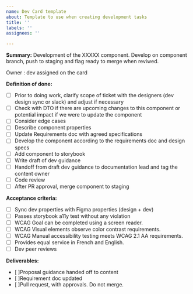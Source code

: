 ```yaml
---
name: Dev Card template
about: Template to use when creating development tasks
title: ''
labels: ''
assignees: ''

---
```

**Summary:** Development of the XXXXX component.
Develop on component branch, push to staging and flag ready to merge when reviwed.

Owner : dev assigned on the card 

**Definition of done:**  
- [ ] Prior to doing work, clarify scope of ticket with the designers (dev design sync or slack) and adjust if necessary
- [ ] Check with DTO if there are upcoming changes to this component or potential impact if we were to update the component
- [ ] Consider edge cases
- [ ] Describe component properties
- [ ] Update Requirements doc with agreed specifications
- [ ] Develop the component according to the requirements doc and design specs
- [ ] Add component to storybook
- [ ] Write draft of dev guidance
- [ ] Handoff from draft dev guidance to documentation lead and tag the content owner 
- [ ] Code review
- [ ] After PR approval, merge component to staging

**Acceptance criteria:** 
- [ ] Sync dev properties with Figma properties (design + dev)
- [ ] Passes storybook a11y test without any violation
- [ ] WCAG Goal can be completed using a screen reader.
- [ ] WCAG Visual elements observe color contrast requirements.
- [ ] WCAG Manual accessibility testing meets WCAG 2.1 AA requirements.
- [ ] Provides equal service in French and English.
- [ ] Dev peer reviews 

**Deliverables:** 
- [ ]Proposal guidance handed off to content
- [ ]Requirement doc updated 
- [ ]Pull request, with approvals. Do not merge. 
